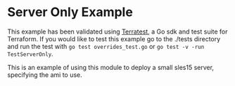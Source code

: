 # Server Only Example

This example has been validated using [Terratest](https://terratest.gruntwork.io/), a Go sdk and test suite for Terraform.
If you would like to test this example go to the ./tests directory and run the test with `go test overrides_test.go` or `go test -v -run TestServerOnly`.

This is an example of using this module to deploy a small sles15 server, specifying the ami to use.
